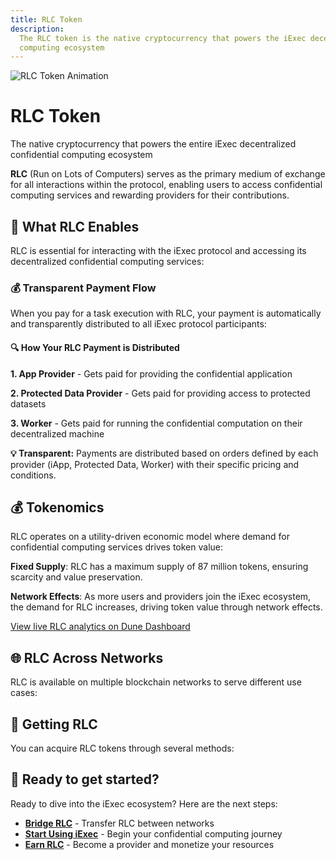```yaml
---
title: RLC Token
description:
  The RLC token is the native cryptocurrency that powers the iExec decentralized
  computing ecosystem
---
```


<div class="flex flex-col items-center mb-8">
  <img :src="rlcGif" alt="RLC Token Animation" class="w-100 h-100 mb-4" />
  <h1 class="text-3xl font-bold text-center mb-2">RLC Token</h1>
  <p class="text-lg text-center text-gray-600 max-w-2xl">The native cryptocurrency that powers the entire iExec decentralized confidential computing ecosystem</p>
</div>

**RLC** (Run on Lots of Computers) serves as the primary medium of exchange for
all interactions within the protocol, enabling users to access confidential
computing services and rewarding providers for their contributions.

## 🎯 What RLC Enables

RLC is essential for interacting with the iExec protocol and accessing its
decentralized confidential computing services:

### 💰 Transparent Payment Flow

When you pay for a task execution with RLC, your payment is automatically and
transparently distributed to all iExec protocol participants:

<div class="bg-gradient-to-r from-blue-50 to-blue-100 dark:from-blue-900/20 dark:to-blue-800/20 rounded-lg p-6 border border-blue-200 dark:border-blue-700 my-6">
  <h4 class="text-lg font-semibold text-blue-800 dark:text-blue-200 mb-4">🔍 How Your RLC Payment is Distributed</h4>
  
  **1. App Provider** - Gets paid for providing the confidential application
  
  **2. Protected Data Provider** - Gets paid for providing access to protected datasets
  
  **3. Worker** - Gets paid for running the confidential computation on their decentralized machine
  
</div>

**💡 Transparent:** Payments are distributed based on orders defined by each
provider (iApp, Protected Data, Worker) with their specific pricing and
conditions.

## 💰 Tokenomics

RLC operates on a utility-driven economic model where demand for confidential
computing services drives token value:

**Fixed Supply**: RLC has a maximum supply of 87 million tokens, ensuring
scarcity and value preservation.

**Network Effects**: As more users and providers join the iExec ecosystem, the
demand for RLC increases, driving token value through network effects.

<div class="mt-8">
  <ImageViewer
    :image-url-dark="duneDashboard"
    image-alt="RLC Token Economics Dashboard"
    link-url="https://dune.com/datawarlock/arbitrum-economics"
    class="rounded-lg shadow-lg"
  />
  <p class="text-center text-sm text-gray-600 mt-2">
    <a href="https://dune.com/datawarlock/arbitrum-economics" target="_blank" rel="noopener noreferrer" class="text-blue-600 hover:text-blue-800">View live RLC analytics on Dune Dashboard</a>
  </p>
</div>

## 🌐 RLC Across Networks

RLC is available on multiple blockchain networks to serve different use cases:

<div class="grid grid-cols-1 md:grid-cols-2 gap-6 my-8">
  <DescriptionCard
    title="Ethereum Mainnet"
    icon="⟠"
    color="gray"
    :features="[
      'Original ERC-20 RLC token',
      'DeFi integrations available',
      'High liquidity markets'
    ]"
  />
  
  <DescriptionCard
    title="Bellecour Sidechain"
    icon="⚡"
    color="yellow"
    :features="[
      'xRLC native asset',
      'Gasless blockchain',
    ]"
  />
  
  <DescriptionCard
    title="Arbitrum"
    icon="🔷"
    color="blue"
    :features="[
      'Layer 2 scaling solution',
      'DeFi integrations available',
      'Reduced transaction costs',
      'Ethereum ecosystem access',
    ]"
  />
</div>

## 🔄 Getting RLC

You can acquire RLC tokens through several methods:

<div class="grid grid-cols-1 md:grid-cols-2 gap-6 my-8">
  <DescriptionCard
    title="Centralized Exchanges"
    icon="🏪"
    color="indigo"
    :features="[
      { text: 'Binance: RLC/BTC, RLC/USDT', link: 'https://www.binance.com/en/trade/RLC_BTC' },
      { text: 'Coinbase: RLC/USD', link: 'https://www.coinbase.com/price/rlc' },
      { text: 'Kraken: RLC/USD', link: 'https://pro.kraken.com/app/trade/rlc-usd' },
      { text: 'MEXC: RLC/USDT', link: 'https://www.mexc.com/exchange/RLC_USDT' },
      { text: 'BitGet: RLC/USDT', link: 'https://www.bitget.com/spot/RLCUSDT' },
      '...'
    ]"
  />
  
  <DescriptionCard
    title="Decentralized Exchanges"
    icon="🌊"
    color="purple"
    :features="[
      { text: 'ETH: RLC/ETH on Uniswap', link: 'https://app.uniswap.org/explore/pools/ethereum/0x56Ea002B411FD5887E55329852D5777EcB170713' },
      'ARB: RLC/ETH (coming soon)',
      'High liquidity DEX trading'
    ]"
  />
  
  <DescriptionCard
    title="Cross-Chain Bridging"
    icon="🌉"
    color="teal"
    :features="[
      'Bellecour Bridge',
      'Stargate Bridge (Arbitrum)',
    ]"
  />
  
  <DescriptionCard
    title="Earn RLC"
    icon="💎"
    color="pink"
    :features="[
      'Develop confidential apps',
      'Monetize protected datasets',
      'Become a compute provider',
    ]"
  />
</div>

## 🚀 Ready to get started?

Ready to dive into the iExec ecosystem? Here are the next steps:

- **[Bridge RLC](./tooling-and-explorers/bridge.md)** - Transfer RLC between
  networks
- **[Start Using iExec](./quick-start.md)** - Begin your confidential computing
  journey
- **[Earn RLC](../manage-data/guides/create-and-share-access.md)** - Become a
  provider and monetize your resources

<script setup>
import ImageViewer from '../components/ImageViewer.vue';
import DescriptionCard from '../components/DescriptionCard.vue';

// Assets
import rlcGif from '../assets/rlc/rlc.gif';
import duneDashboard from '../assets/rlc/dune-dashboard.png';
</script>

